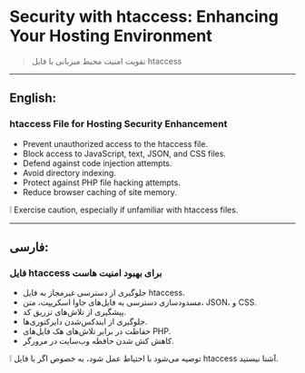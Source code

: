 # Security with htaccess: Enhancing Your Hosting Environment
 > تقویت امنیت محیط میزبانی با فایل htaccess 

---

## English:
### htaccess File for Hosting Security Enhancement
- Prevent unauthorized access to the htaccess file.
- Block access to JavaScript, text, JSON, and CSS files.
- Defend against code injection attempts.
- Avoid directory indexing.
- Protect against PHP file hacking attempts.
- Reduce browser caching of site memory.

❕ Exercise caution, especially if unfamiliar with htaccess files.

---

## فارسی:
### فایل htaccess برای بهبود امنیت هاست
- جلوگیری از دسترسی غیرمجاز به فایل htaccess.
- مسدودسازی دسترسی به فایل‌های جاوا اسکریپت، متن، JSON، و CSS.
- پیشگیری از تلاش‌های تزریق کد.
- جلوگیری از ایندکس‌شدن دایرکتوری‌ها.
- حفاظت در برابر تلاش‌های هک فایل‌های PHP.
- کاهش کش شدن حافظه وب‌سایت در مرورگر.

❕ توصیه می‌شود با احتیاط عمل شود، به خصوص اگر با فایل htaccess آشنا نیستید.

